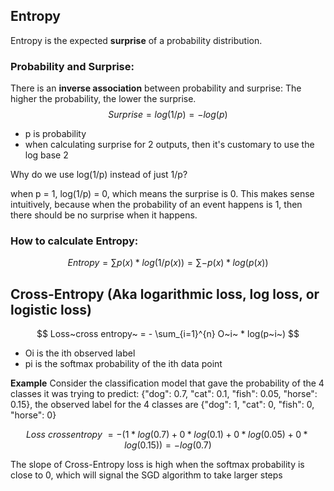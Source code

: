 ## Entropy

Entropy is the expected **surprise** of a probability distribution.

### Probability and Surprise:
There is an **inverse association** between probability and surprise:
The higher the probability, the lower the surprise.
$$
Surprise = log(1/p) = -log(p)
$$
- p is probability
- when calculating surprise for 2 outputs, then it's customary to use the log base 2

Why do we use log(1/p) instead of just 1/p? 

when p = 1, log(1/p) = 0, which means the surprise is 0. This makes sense intuitively, because when the probability of an event happens is 1, then there should be no surprise when it happens. 

### How to calculate Entropy:
$$
Entropy = \sum p(x) * log(1/p(x)) = \sum -p(x)*log(p(x))
$$


## Cross-Entropy (Aka logarithmic loss, log loss, or logistic loss)

$$
Loss~cross entropy~ = - \sum_{i=1}^{n} O~i~ * log(p~i~)
$$

- Oi is the ith observed label
- pi is the softmax probability of the ith data point

**Example**
Consider the classification model that gave the probability of the 4 classes it was trying to predict: {"dog": 0.7, "cat": 0.1, "fish": 0.05, "horse": 0.15}, the observed label for the 4 classes are {"dog": 1, "cat": 0, "fish": 0, "horse": 0}

$$
Loss~cross entropy~ = - (1 * log(0.7) + 0 * log(0.1) + 0 * log(0.05) + 0 * log(0.15)) = -log(0.7)
$$

The slope of Cross-Entropy loss is high when the softmax probability is close to 0, which will signal the SGD algorithm to take larger steps